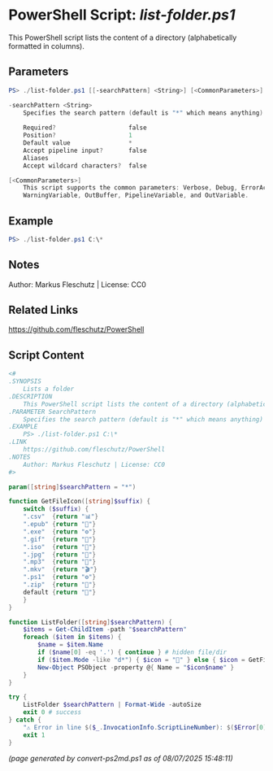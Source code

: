 PowerShell Script: *list-folder.ps1*
===================================

This PowerShell script lists the content of a directory (alphabetically formatted in columns).

Parameters
----------
```powershell
PS> ./list-folder.ps1 [[-searchPattern] <String>] [<CommonParameters>]

-searchPattern <String>
    Specifies the search pattern (default is "*" which means anything)
    
    Required?                    false
    Position?                    1
    Default value                *
    Accept pipeline input?       false
    Aliases                      
    Accept wildcard characters?  false

[<CommonParameters>]
    This script supports the common parameters: Verbose, Debug, ErrorAction, ErrorVariable, WarningAction, 
    WarningVariable, OutBuffer, PipelineVariable, and OutVariable.
```

Example
-------
```powershell
PS> ./list-folder.ps1 C:\*

```

Notes
-----
Author: Markus Fleschutz | License: CC0

Related Links
-------------
https://github.com/fleschutz/PowerShell

Script Content
--------------
```powershell
<#
.SYNOPSIS
	Lists a folder
.DESCRIPTION
	This PowerShell script lists the content of a directory (alphabetically formatted in columns).
.PARAMETER SearchPattern
	Specifies the search pattern (default is "*" which means anything)
.EXAMPLE
	PS> ./list-folder.ps1 C:\*
.LINK
	https://github.com/fleschutz/PowerShell
.NOTES
	Author: Markus Fleschutz | License: CC0
#>

param([string]$searchPattern = "*")

function GetFileIcon([string]$suffix) {
	switch ($suffix) {
	".csv"	{return "📊"}
	".epub"	{return "📓"}
	".exe"  {return "⚙️"}
	".gif"	{return "📸"}
	".iso"	{return "📀"}
	".jpg"	{return "📸"}
	".mp3"	{return "🎵"}
	".mkv"	{return "🎬"}
	".ps1"  {return "⚙️"}
	".zip"  {return "🎁"}
	default {return "📄"}
	}
}

function ListFolder([string]$searchPattern) {
	$items = Get-ChildItem -path "$searchPattern"
	foreach ($item in $items) {
		$name = $item.Name
		if ($name[0] -eq '.') { continue } # hidden file/dir
		if ($item.Mode -like "d*") { $icon = "📂" } else { $icon = GetFileIcon $item.Extension }
		New-Object PSObject -property @{ Name = "$icon$name" }
	}
}

try {
	ListFolder $searchPattern | Format-Wide -autoSize
	exit 0 # success
} catch {
	"⚠️ Error in line $($_.InvocationInfo.ScriptLineNumber): $($Error[0])"
	exit 1
}
```

*(page generated by convert-ps2md.ps1 as of 08/07/2025 15:48:11)*
